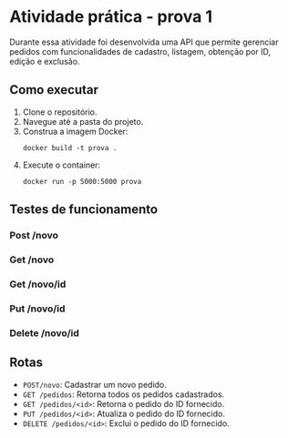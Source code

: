# Atividade prática - prova 1

Durante essa atividade foi desenvolvida uma API que permite gerenciar pedidos com funcionalidades de cadastro, listagem, obtenção por ID, edição e exclusão.

## Como executar

1. Clone o repositório.
2. Navegue até a pasta do projeto.
3. Construa a imagem Docker:
    ```
    docker build -t prova .
    ```
4. Execute o container:
    ```
    docker run -p 5000:5000 prova
    ```

## Testes de funcionamento
### Post /novo 
### Get /novo 
### Get /novo/id 
### Put /novo/id
### Delete /novo/id 

## Rotas 

- `POST/novo`: Cadastrar um novo pedido. 
- `GET /pedidos`: Retorna todos os pedidos cadastrados.
- `GET /pedidos/<id>`: Retorna o pedido do ID fornecido. 
- `PUT /pedidos/<id>`: Atualiza o pedido do ID fornecido.
- `DELETE /pedidos/<id>`: Exclui o pedido do ID fornecido.



